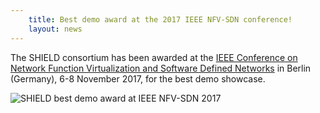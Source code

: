 ```yaml
---
    title: Best demo award at the 2017 IEEE NFV-SDN conference!
    layout: news
---
```


The SHIELD consortium has been awarded at the [IEEE Conference on Network Function Virtualization and Software Defined Networks](http://nfvsdn2017.ieee-nfvsdn.org/) in Berlin (Germany),  6-8 November 2017, for the best demo showcase.

<img class="img-responsive" alt="SHIELD best demo award at IEEE NFV-SDN 2017" src="{{ site.baseurl | append: '/documents/other-documents/' | append: 'shield_ieee_nfv_sdn_2017_award.png' }}"/>
